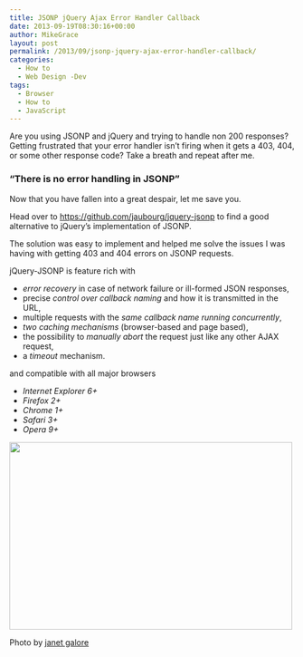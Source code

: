 ```yaml
---
title: JSONP jQuery Ajax Error Handler Callback
date: 2013-09-19T08:30:16+00:00
author: MikeGrace
layout: post
permalink: /2013/09/jsonp-jquery-ajax-error-handler-callback/
categories:
  - How to
  - Web Design -Dev
tags:
  - Browser
  - How to
  - JavaScript
---
```

Are you using JSONP and jQuery and trying to handle non 200 responses? Getting frustrated that your error handler isn&#8217;t firing when it gets a 403, 404, or some other response code? Take a breath and repeat after me.

### &#8220;There is no error handling in JSONP&#8221;

Now that you have fallen into a great despair, let me save you.

Head over to <https://github.com/jaubourg/jquery-jsonp> to find a good alternative to jQuery&#8217;s implementation of JSONP.

The solution was easy to implement and helped me solve the issues I was having with getting 403 and 404 errors on JSONP requests.

jQuery-JSONP is feature rich with

  * _error recovery_ in case of network failure or ill-formed JSON responses,
  * precise _control over callback naming_ and how it is transmitted in the URL,
  * multiple requests with the _same callback name running concurrently_,
  * _two caching mechanisms_ (browser-based and page based),
  * the possibility to _manually abort_ the request just like any other AJAX request,
  * a _timeout_ mechanism.

and compatible with all major browsers

  * _Internet Explorer 6+_
  * _Firefox 2+_
  * _Chrome 1+_
  * _Safari 3+_
  * _Opera 9+_

<img class="alignnone" alt="" src="http://mikegrace.s3.amazonaws.com/geek-blog/random-photos/shattered-rock.jpg" width="500" height="331" />

Photo by [janet galore](http://www.flickr.com/photos/janetgalore/4511491128/)